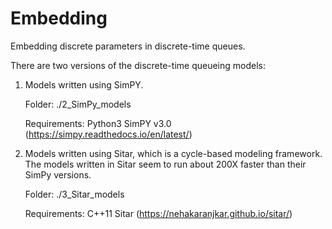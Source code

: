 # Embedding
Embedding discrete parameters in discrete-time queues.


There are two versions of the discrete-time queueing models:

1. Models written using SimPY. 
	
	Folder: ./2_SimPy_models
	
	Requirements:
		Python3
		SimPY v3.0 (https://simpy.readthedocs.io/en/latest/)

2. Models written using Sitar, which is a cycle-based modeling framework.
The models written in Sitar seem to run about 200X faster than their SimPy versions.
	
	Folder: ./3_Sitar_models

	Requirements:
		C++11
		Sitar (https://nehakaranjkar.github.io/sitar/)

